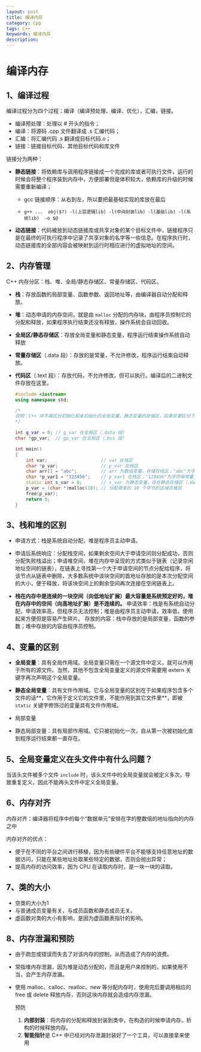 ```yaml
---
layout: post
title: 编译内存
category: Cpp
tags: C++
keywords: 编译内存
description:
---
```


# 编译内存

## 1、编译过程

编译过程分为四个过程：编译（编译预处理、编译、优化），汇编，链接。

- 编译预处理：处理以 # 开头的指令；
- 编译：将源码 .cpp 文件翻译成 .s 汇编代码；
- 汇编：将汇编代码 .s 翻译成目标代码.o；
- 链接：链接目标代码、其他目标代码和库文件

链接分为两种：

- **静态链接**：将依赖库与调用程序链接成一个完成的库或者可执行文件，运行的时候会将整个程序装到内存中，方便部署但是体积较大，依赖库的升级的时候需要重新编译；

  - gcc 链接顺序：从右到左，所以要把最基础实现的库放在最后
  - ```shell
    g++ ...  obj($?) -l(上层逻辑lib) -l(中间封装lib) -l(基础lib) -l(系统lib)  -o $@
    ``` 

- **动态链接**：代码被放到动态链接库或共享对象的某个目标文件中，链接程序只是在最终的可执行程序中记录了共享对象的名字等一些信息。在程序执行时，动态链接库的全部内容会被映射到运行时相应进行的虚拟地址的空间。


## 2、内存管理

C++ 内存分区：栈、堆、全局/静态存储区、常量存储区、代码区。

- **栈**：存放函数的局部变量、函数参数、返回地址等，由编译器自动分配和释放。

- **堆**：动态申请的内存空间，就是由 `malloc` 分配的内存块，由程序员控制它的分配和释放，如果程序执行结束还没有释放，操作系统会自动回收。

- **全局区/静态存储区**：存放全局变量和静态变量，程序运行结束操作系统自动释放

- **常量存储区**（.data 段）：存放的是常量，不允许修改，程序运行结束自动释放。

- **代码区**（.text 段）：存放代码，不允许修改，但可以执行。编译后的二进制文件存放在这里。

  ```c++
  #include <iostream>
  using namespace std;
  
  /*
  说明：C++ 中不再区分初始化和未初始化的全局变量、静态变量的存储区，如果非要区分下述程序标注在了括号中
  */
  
  int g_var = 0; // g_var 在全局区（.data 段）
  char *gp_var;  // gp_var 在全局区（.bss 段）
  
  int main()
  {
      int var;                    // var 在栈区
      char *p_var;                // p_var 在栈区
      char arr[] = "abc";         // arr 为数组变量，存储在栈区；"abc"为字符串常量，存储在常量区
      char *p_var1 = "123456";    // p_var1 在栈区；"123456"为字符串常量，存储在常量区
      static int s_var = 0;       // s_var 为静态变量，存在静态存储区（.data 段）
      p_var = (char *)malloc(10); // 分配得来的 10 个字节的区域在堆区
      free(p_var);
      return 0;
  }
  ```

## 3、栈和堆的区别

  - 申请方式：栈是系统自动分配，堆是程序员主动申请。

  - 申请后系统响应：分配栈空间，如果剩余空间大于申请空间则分配成功，否则分配失败栈溢出；申请堆空间，堆在内存中呈现的方式类似于链表（记录空闲地址空间的链表），在链表上寻找第一个大于申请空间的节点分配给程序，将该节点从链表中删除，大多数系统中该块空间的首地址存放的是本次分配空间的大小，便于释放，将该块空间上的剩余空间再次连接在空闲链表上。

  - **栈在内存中是连续的一块空间（向低地址扩展）最大容量是系统预定好的，堆在内存中的空间（向高地址扩展）是不连续的。**
    申请效率：栈是有系统自动分配，申请效率高，但程序员无法控制；堆是由程序员主动申请，效率低，使用起来方便但是容易产生碎片。
    存放的内容：栈中存放的是局部变量，函数的参数；堆中存放的内容由程序员控制。

    

## 4、变量的区别

  - **全局变量**：具有全局作用域。全局变量只需在一个源文件中定义，就可以作用于所有的源文件。当然，其他不包含全局变量定义的源文件需要用 extern 关键字再次声明这个全局变量。

  - **静态全局变量**：具有文件作用域。它与全局变量的区别在于如果程序包含多个文件的话**，它作用于定义它的文件里，不能作用到其它文件里**，即被 `static` 关键字修饰过的变量具有文件作用域。

  - 局部变量

  - 静态局部变量：具有局部作用域。它只被初始化一次，自从第一次被初始化直到程序运行结束都一直存在。

    

## 5、全局变量定义在头文件中有什么问题？

  当该头文件被多个文件 `include` 时，该头文件中的全局变量就会被定义多次，导致重复定义，因此不能再头文件中定义全局变量。

  

## 6、内存对齐

  内存对齐：编译器将程序中的每个“数据单元”安排在字的整数倍的地址指向的内存之中

  内存对齐的优点：

  - 便于在不同的平台之间进行移植，因为有些硬件平台不能够支持任意地址的数据访问，只能在某些地址处取某些特定的数据，否则会抛出异常；
  - 提高内存的访问效率，因为 CPU 在读取内存时，是一块一块的读取。

  

## 7、类的大小

- 空类的大小为1
- 与普通成员变量有关，与成员函数和静态成员无关。
- 虚函数对类的大小有影响，是因为虚函数表指针的影响。



## 8、内存泄漏和预防

- 由于疏忽或错误而失去了对该内存的控制，从而造成了内存的浪费。

- 常指堆内存泄漏，因为堆是动态分配的，而且是用户来控制的，如果使用不当，会产生内存泄漏。

- 使用 malloc、calloc、realloc、new 等分配内存时，使用完后要调用相应的 free 或 delete 释放内存，否则这块内存就会造成内存泄漏。

  

  预防

  1. **内部封装**：将内存的分配和释放封装到类中，在构造的时候申请内存，析构的时候释放内存。
  2. **智能指针**是 C++ 中已经对内存泄漏封装好了一个工具，可以直接拿来使用